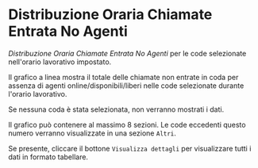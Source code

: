 # Distribuzione Oraria Chiamate Entrata No Agenti

*Distribuzione Oraria Chiamate Entrata No Agenti* per le code selezionate
nell'orario lavorativo impostato.

Il grafico a linea mostra il totale delle chiamate non entrate in coda 
per assenza di agenti online/disponibili/liberi nelle code selezionate 
durante l'orario lavorativo.

Se nessuna coda è stata selezionata, non verranno mostrati i dati.

Il grafico può contenere al massimo 8 sezioni. Le code eccedenti questo
numero verranno visualizzate in una sezione ``Altri``.

Se presente, cliccare il bottone ``Visualizza dettagli`` per visualizzare
tutti i dati in formato tabellare.
